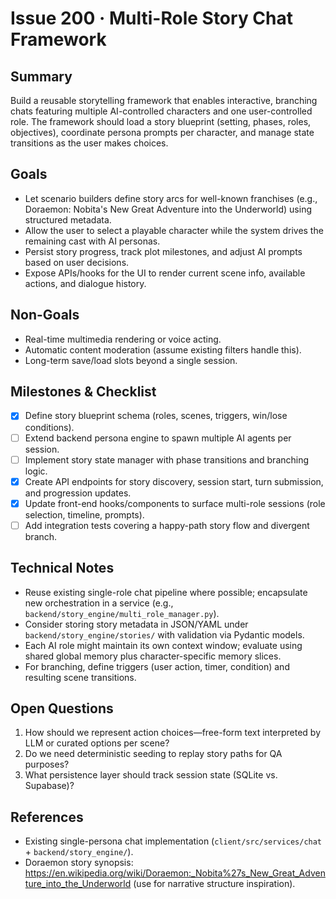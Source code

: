 # Issue 200 · Multi-Role Story Chat Framework

## Summary
Build a reusable storytelling framework that enables interactive, branching chats featuring multiple AI-controlled characters and one user-controlled role. The framework should load a story blueprint (setting, phases, roles, objectives), coordinate persona prompts per character, and manage state transitions as the user makes choices.

## Goals
- Let scenario builders define story arcs for well-known franchises (e.g., Doraemon: Nobita's New Great Adventure into the Underworld) using structured metadata.
- Allow the user to select a playable character while the system drives the remaining cast with AI personas.
- Persist story progress, track plot milestones, and adjust AI prompts based on user decisions.
- Expose APIs/hooks for the UI to render current scene info, available actions, and dialogue history.

## Non-Goals
- Real-time multimedia rendering or voice acting.
- Automatic content moderation (assume existing filters handle this).
- Long-term save/load slots beyond a single session.

## Milestones & Checklist
- [x] Define story blueprint schema (roles, scenes, triggers, win/lose conditions).
- [ ] Extend backend persona engine to spawn multiple AI agents per session.
- [ ] Implement story state manager with phase transitions and branching logic.
- [x] Create API endpoints for story discovery, session start, turn submission, and progression updates.
- [x] Update front-end hooks/components to surface multi-role sessions (role selection, timeline, prompts).
- [ ] Add integration tests covering a happy-path story flow and divergent branch.

## Technical Notes
- Reuse existing single-role chat pipeline where possible; encapsulate new orchestration in a service (e.g., `backend/story_engine/multi_role_manager.py`).
- Consider storing story metadata in JSON/YAML under `backend/story_engine/stories/` with validation via Pydantic models.
- Each AI role might maintain its own context window; evaluate using shared global memory plus character-specific memory slices.
- For branching, define triggers (user action, timer, condition) and resulting scene transitions.

## Open Questions
1. How should we represent action choices—free-form text interpreted by LLM or curated options per scene?
2. Do we need deterministic seeding to replay story paths for QA purposes?
3. What persistence layer should track session state (SQLite vs. Supabase)?

## References
- Existing single-persona chat implementation (`client/src/services/chat` + `backend/story_engine/`).
- Doraemon story synopsis: https://en.wikipedia.org/wiki/Doraemon:_Nobita%27s_New_Great_Adventure_into_the_Underworld (use for narrative structure inspiration).

